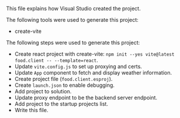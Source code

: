 This file explains how Visual Studio created the project.

The following tools were used to generate this project:
- create-vite

The following steps were used to generate this project:
- Create react project with create-vite: `npm init --yes vite@latest food.client -- --template=react`.
- Update `vite.config.js` to set up proxying and certs.
- Update `App` component to fetch and display weather information.
- Create project file (`food.client.esproj`).
- Create `launch.json` to enable debugging.
- Add project to solution.
- Update proxy endpoint to be the backend server endpoint.
- Add project to the startup projects list.
- Write this file.
